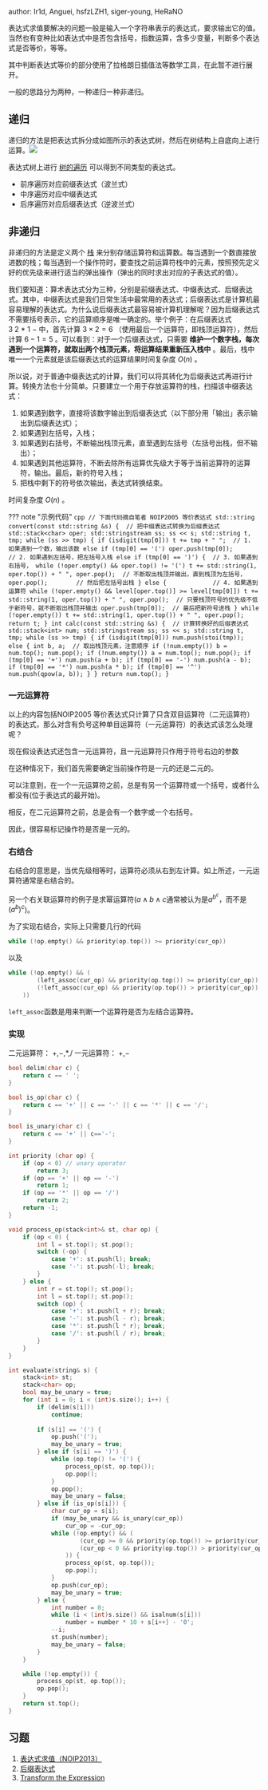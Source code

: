 author: Ir1d, Anguei, hsfzLZH1, siger-young, HeRaNO

表达式求值要解决的问题一般是输入一个字符串表示的表达式，要求输出它的值。当然也有变种比如表达式中是否包含括号，指数运算，含多少变量，判断多个表达式是否等价，等等。

其中判断表达式等价的部分使用了拉格朗日插值法等数学工具，在此暂不进行展开。

一般的思路分为两种，一种递归一种非递归。

## 递归

递归的方法是把表达式拆分成如图所示的表达式树，然后在树结构上自底向上进行运算。![](./images/bet.png)

表达式树上进行 [树的遍历](../graph/tree-basic.md#_10) 可以得到不同类型的表达式。

- 前序遍历对应前缀表达式（波兰式）
- 中序遍历对应中缀表达式
- 后序遍历对应后缀表达式（逆波兰式）

## 非递归

非递归的方法是定义两个 [栈](../ds/stack.md) 来分别存储运算符和运算数。每当遇到一个数直接放进数的栈；每当遇到一个操作符时，要查找之前运算符栈中的元素，按照预先定义好的优先级来进行适当的弹出操作（弹出的同时求出对应的子表达式的值）。

我们要知道：算术表达式分为三种，分别是前缀表达式、中缀表达式、后缀表达式。其中，中缀表达式是我们日常生活中最常用的表达式；后缀表达式是计算机最容易理解的表达式。为什么说后缀表达式最容易被计算机理解呢？因为后缀表达式不需要括号表示，它的运算顺序是唯一确定的。举个例子：在后缀表达式 $3~2~*~1~-$ 中，首先计算 $3 \times 2 = 6$ （使用最后一个运算符，即栈顶运算符），然后计算 $6 - 1 = 5$ 。可以看到：对于一个后缀表达式，只需要 **维护一个数字栈，每次遇到一个运算符，就取出两个栈顶元素，将运算结果重新压入栈中** 。最后，栈中唯一一个元素就是该后缀表达式的运算结果时间复杂度 $O(n)$ 。

所以说，对于普通中缀表达式的计算，我们可以将其转化为后缀表达式再进行计算。转换方法也十分简单。只要建立一个用于存放运算符的栈，扫描该中缀表达式：

1. 如果遇到数字，直接将该数字输出到后缀表达式（以下部分用「输出」表示输出到后缀表达式）；
2. 如果遇到左括号，入栈；
3. 如果遇到右括号，不断输出栈顶元素，直至遇到左括号（左括号出栈，但不输出）；
4. 如果遇到其他运算符，不断去除所有运算优先级大于等于当前运算符的运算符，输出。最后，新的符号入栈；
5. 把栈中剩下的符号依次输出，表达式转换结束。

时间复杂度 $O(n)$ 。

??? note "示例代码"
    ```cpp
    // 下面代码摘自笔者 NOIP2005 等价表达式
    std::string convert(const std::string &s) {  // 把中缀表达式转换为后缀表达式
      std::stack<char> oper;
      std::stringstream ss;
      ss << s;
      std::string t, tmp;
      while (ss >> tmp) {
        if (isdigit(tmp[0]))
          t += tmp + " ";  // 1. 如果遇到一个数，输出该数
        else if (tmp[0] == '(')
          oper.push(tmp[0]);       // 2. 如果遇到左括号，把左括号入栈
        else if (tmp[0] == ')') {  // 3. 如果遇到右括号，
          while (!oper.empty() && oper.top() != '(')
            t += std::string(1, oper.top()) + " ",
                oper.pop();  // 不断取出栈顶并输出，直到栈顶为左括号，
          oper.pop();        // 然后把左括号出栈
        } else {             // 4. 如果遇到运算符
          while (!oper.empty() && level[oper.top()] >= level[tmp[0]])
            t += std::string(1, oper.top()) + " ",
                oper.pop();  // 只要栈顶符号的优先级不低于新符号，就不断取出栈顶并输出
          oper.push(tmp[0]);  // 最后把新符号进栈
        }
        while (!oper.empty()) t += std::string(1, oper.top()) + " ", oper.pop();
        return t;
      }
      int calc(const std::string &s) {  // 计算转换好的后缀表达式
        std::stack<int> num;
        std::stringstream ss;
        ss << s;
        std::string t, tmp;
        while (ss >> tmp) {
          if (isdigit(tmp[0]))
            num.push(stoi(tmp));
          else {
            int b, a;  // 取出栈顶元素，注意顺序
            if (!num.empty()) b = num.top();
            num.pop();
            if (!num.empty()) a = num.top();
            num.pop();
            if (tmp[0] == '+') num.push(a + b);
            if (tmp[0] == '-') num.push(a - b);
            if (tmp[0] == '*') num.push(a * b);
            if (tmp[0] == '^') num.push(qpow(a, b));
          }
        }
        return num.top();
      }
    ```

###  一元运算符

以上的内容包括NOIP2005 等价表达式只计算了只含双目运算符（二元运算符）的表达式，那么对含有负号这种单目运算符（一元运算符）的表达式该怎么处理呢？

现在假设表达式还包含一元运算符，且一元运算符只作用于符号右边的参数

在这种情况下，我们首先需要确定当前操作符是一元的还是二元的。

可以注意到，在一个一元运算符之前，总是有另一个运算符或一个括号，或者什么都没有(位于表达式的最开始)。

相反，在二元运算符之前，总是会有一个数字或一个右括号。

因此，很容易标记操作符是否是一元的。

### 右结合

右结合的意思是，当优先级相等时，运算符必须从右到左计算。如上所述，一元运算符通常是右结合的。

另一个右关联运算符的例子是求幂运算符($a \wedge b \wedge c$通常被认为是$a^{b^c}$，而不是$(a^b)^c$)。

为了实现右结合，实际上只需要几行的代码

```cpp
while (!op.empty() && priority(op.top()) >= priority(cur_op))
```

以及
```cpp
while (!op.empty() && (
        (left_assoc(cur_op) && priority(op.top()) >= priority(cur_op)) ||
        (!left_assoc(cur_op) && priority(op.top()) > priority(cur_op))
    ))
```
`left_assoc`函数是用来判断一个运算符是否为左结合运算符。

### 实现

二元运算符： $+$,$-$,$*$,$/$ 
一元运算符： $+$,$-$

```cpp expression_parsing_unary
bool delim(char c) {
    return c == ' ';
}

bool is_op(char c) {
    return c == '+' || c == '-' || c == '*' || c == '/';
}

bool is_unary(char c) {
    return c == '+' || c=='-';
}

int priority (char op) {
    if (op < 0) // unary operator
        return 3;
    if (op == '+' || op == '-')
        return 1;
    if (op == '*' || op == '/')
        return 2;
    return -1;
}

void process_op(stack<int>& st, char op) {
    if (op < 0) {
        int l = st.top(); st.pop();
        switch (-op) {
            case '+': st.push(l); break;
            case '-': st.push(-l); break;
        }
    } else {
        int r = st.top(); st.pop();
        int l = st.top(); st.pop();
        switch (op) {
            case '+': st.push(l + r); break;
            case '-': st.push(l - r); break;
            case '*': st.push(l * r); break;
            case '/': st.push(l / r); break;
        }
    }
}

int evaluate(string& s) {
    stack<int> st;
    stack<char> op;
    bool may_be_unary = true;
    for (int i = 0; i < (int)s.size(); i++) {
        if (delim(s[i]))
            continue;
        
        if (s[i] == '(') {
            op.push('(');
            may_be_unary = true;
        } else if (s[i] == ')') {
            while (op.top() != '(') {
                process_op(st, op.top());
                op.pop();
            }
            op.pop();
            may_be_unary = false;
        } else if (is_op(s[i])) {
            char cur_op = s[i];
            if (may_be_unary && is_unary(cur_op))
                cur_op = -cur_op;
            while (!op.empty() && (
                    (cur_op >= 0 && priority(op.top()) >= priority(cur_op)) ||
                    (cur_op < 0 && priority(op.top()) > priority(cur_op))
                )) {
                process_op(st, op.top());
                op.pop();
            }
            op.push(cur_op);
            may_be_unary = true;
        } else {
            int number = 0;
            while (i < (int)s.size() && isalnum(s[i]))
                number = number * 10 + s[i++] - '0';
            --i;
            st.push(number);
            may_be_unary = false;
        }
    }

    while (!op.empty()) {
        process_op(st, op.top());
        op.pop();
    }
    return st.top();
}
```

## 习题

1.  [表达式求值（NOIP2013）](https://vijos.org/p/1849) 
2.  [后缀表达式](https://www.luogu.com.cn/problem/P1449) 
3.  [Transform the Expression](https://www.spoj.com/problems/ONP/) 